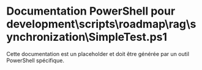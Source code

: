 # Documentation PowerShell pour development\scripts\roadmap\rag\synchronization\SimpleTest.ps1

Cette documentation est un placeholder et doit être générée par un outil PowerShell spécifique.
